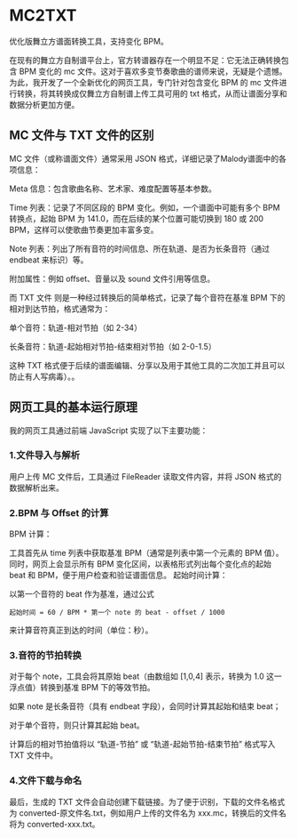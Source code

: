 # MC2TXT
优化版舞立方谱面转换工具，支持变化 BPM。

在现有的舞立方自制谱平台上，官方转谱器存在一个明显不足：它无法正确转换包含 BPM 变化的 mc 文件。这对于喜欢多变节奏歌曲的谱师来说，无疑是个遗憾。为此，我开发了一个全新优化的网页工具，专门针对包含变化 BPM 的 mc 文件进行转换，将其转换成仅舞立方自制谱上传工具可用的 txt 格式，从而让谱面分享和数据分析更加方便。

## MC 文件与 TXT 文件的区别

MC 文件（或称谱面文件）通常采用 JSON 格式，详细记录了Malody谱面中的各项信息：

Meta 信息：包含歌曲名称、艺术家、难度配置等基本参数。

Time 列表：记录了不同区段的 BPM 变化。例如，一个谱面中可能有多个 BPM 转换点，起始 BPM 为 141.0，而在后续的某个位置可能切换到 180 或 200 BPM，这样可以使歌曲节奏更加丰富多变。

Note 列表：列出了所有音符的时间信息、所在轨道、是否为长条音符（通过 endbeat 来标识）等。

附加属性：例如 offset、音量以及 sound 文件引用等信息。

而 TXT 文件 则是一种经过转换后的简单格式，记录了每个音符在基准 BPM 下的相对到达节拍，格式通常为：

单个音符：轨道-相对节拍（如 2-34）

长条音符：轨道-起始相对节拍-结束相对节拍（如 2-0-1.5）

这种 TXT 格式便于后续的谱面编辑、分享以及用于其他工具的二次加工并且可以防止有人写病毒）。。

## 网页工具的基本运行原理

我的网页工具通过前端 JavaScript 实现了以下主要功能：

### 1.文件导入与解析

用户上传 MC 文件后，工具通过 FileReader 读取文件内容，并将 JSON 格式的数据解析出来。

### 2.BPM 与 Offset 的计算

BPM 计算：

工具首先从 time 列表中获取基准 BPM（通常是列表中第一个元素的 BPM 值）。同时，网页上会显示所有 BPM 变化区间，以表格形式列出每个变化点的起始 beat 和 BPM，便于用户检查和验证谱面信息。
起始时间计算：

以第一个音符的 beat 作为基准，通过公式
```
起始时间 = 60 / BPM * 第一个 note 的 beat - offset / 1000
```
来计算音符真正到达的时间（单位：秒）。

### 3.音符的节拍转换

对于每个 note，工具会将其原始 beat（由数组如 [1,0,4] 表示，转换为 1.0 这一浮点值）转换到基准 BPM 下的等效节拍。

如果 note 是长条音符（具有 endbeat 字段），会同时计算其起始和结束 beat；

对于单个音符，则只计算其起始 beat。

计算后的相对节拍值将以 “轨道-节拍” 或 “轨道-起始节拍-结束节拍” 格式写入 TXT 文件中。

### 4.文件下载与命名

最后，生成的 TXT 文件会自动创建下载链接。为了便于识别，下载的文件名格式为 converted-原文件名.txt，例如用户上传的文件名为 xxx.mc，转换后的文件名将为 converted-xxx.txt。



